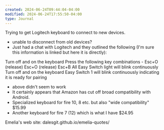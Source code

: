 ```yaml
---
created: 2024-06-24T09:44:04-04:00
modified: 2024-06-24T17:55:50-04:00
type: Journal
---
```


Trying to get Logitech keyboard to connect to new devices.
- unable to disconnect from old devices?
- Just had a chat with Logitech and they outlined the following (I'm sure this information is linked but here it is directly):

Turn off and on the keyboard
Press the following key combinations - Esc+O (release) Esc+O (release) Esc+B
All Easy Switch light will blink continuously
Turn off and on the keyboard
Easy Switch 1 will blink continuously indicating it is ready for pairing

- above didn't seem to work
- It certainly appears that Amazon has cut off broad compatibility with Android. 
- Specialized keyboard for fire 10, 8 etc. but also "wide compatibility" $15.99
- Another keyboard for fire 7 (12) which is what I have $24.95


Emelia's web site: 
dalesgit.github.io/emelia-quotes/
